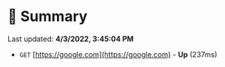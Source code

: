 # 📖 Summary
Last updated: **4/3/2022, 3:45:04 PM**

- `GET` [https://google.com](https://google.com) - **Up** (237ms)
